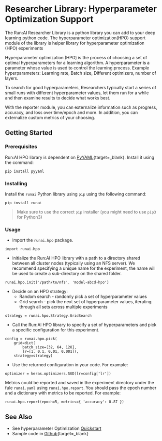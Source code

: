 # Researcher Library: Hyperparameter Optimization Support

The Run:AI Researcher Library is a python library you can add to your deep learning python code. The hyperparameter optimization(HPO) support module of the library is helper library for hyperparameter optimization (HPO) experiments


Hyperparameter optimization (HPO) is the process of choosing a set of optimal hyperparameters for a learning algorithm. A hyperparameter is a parameter whose value is used to control the learning process. Example hyperparameters: Learning rate, Batch size, Different optimizers, number of layers.

To search for good hyperparameters, Researchers typically start a series of small runs with different hyperparameter values, let them run for a while and then examine results to decide what works best.

With the reporter module, you can externalize information such as progress, accuracy, and loss over time/epoch and more. In addition, you can externalize custom metrics of your choosing.


## Getting Started

### Prerequisites

Run:AI HPO library is dependent on [PyYAML](https://github.com/yaml/pyyaml){target=_blank}.
Install it using the command:

```
pip install pyyaml
```

### Installing

Install the `runai` Python library using `pip` using the following command:

```
pip install runai
```

> Make sure to use the correct `pip` installer (you might need to use `pip3` for Python3)

### Usage

* Import the ``runai.hpo`` package.

```
import runai.hpo
```

* Initialize the Run:AI HPO library with a path to a directory shared between all cluster nodes (typically using an NFS server).
We recommend specifying a unique name for the experiment, the name will be used to create a sub-directory on the shared folder. 

```
runai.hpo.init('/path/to/nfs', 'model-abcd-hpo')
```

* Decide on an HPO strategy:
    *  Random search - randomly pick a set of hyperparameter values
    *  Grid search - pick the next set of hyperparameter values, iterating through all sets across multiple experiments

```
strategy = runai.hpo.Strategy.GridSearch
```


* Call the Run:AI HPO library to specify a set of hyperparameters and pick a specific configuration for this experiment.

```
config = runai.hpo.pick(
    grid=dict(
        batch_size=[32, 64, 128],
        lr=[1, 0.1, 0.01, 0.001]),
    strategy=strategy)
```

* Use the returned configuration in your code. For example:

```
optimizer = keras.optimizers.SGD(lr=config['lr'])
```

Metrics could be reported and saved in the experiment directory under the fule ``runai.yaml`` using `runai.hpo.report`.
You should pass the epoch number and a dictionary with metrics to be reported. For example:
```
runai.hpo.report(epoch=5, metrics={ 'accuracy': 0.87 })
```

## See Also

* See hyperparameter Optimization [Quickstart](../Walkthroughs/walkthrough-hpo.md)
* Sample code in [Github](https://github.com/run-ai/docs/tree/master/quickstart/hpo){target=_blank}
